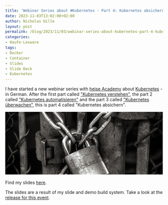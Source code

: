 ```yaml
---
title: 'Webinar Series about #Kubernetes - Part 4: Kubernetes absichern (German)'
date: 2023-11-03T13:02:00+02:00
author: Nicholas Dille
layout: post
permalink: /blog/2023/11/03/webinar-series-about-kubernetes-part-4-kubernetes-absichern/
categories:
- Haufe-Lexware
tags:
- Docker
- Container
- Slides
- Slide Deck
- Kubernetes
---
```

I have started a new webinar series with [heise Academy](https://heise-academy.de/) about [Kubernetes](https://heise-academy.de/webinare/kubernetes1023) - in German. After the first part called ["Kubernetes verstehen"](/blog/2023/10/11/webinar-series-about-kubernetes-part-1-kubernetes-verstehen/), the part 2 called ["Kubernetes automatisieren"](/blog/2023/10/18/webinar-series-about-kubernetes-part-2-kubernetes-automatisieren/) and the part 3 called ["Kubernetes überwachen"](/blog/2023/10/25/webinar-series-about-kubernetes-part-3-kubernetes-ueberwachen/), this is part 4 called "Kubernetes absichern".

<img src="/media/2023/11/john-salvino-bqGBbLq_yfc-unsplash.jpg" style="object-fit: cover; object-position: center 50%; width: 100%; height: 200px;" />

<!--more-->

Find my slides [here](/slides/2023-10-25/heise-Kubernetes-ueberwachen.html).

The slides are a result of my slide and demo build system. Take a look at the [release for this event](https://github.com/nicholasdille/container-slides/releases/tag/20231025).